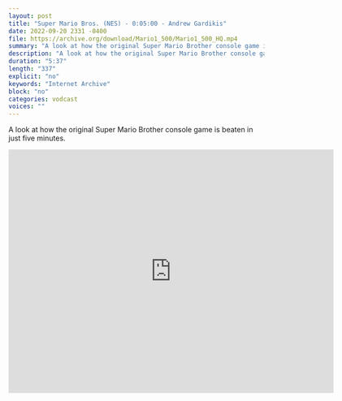 ```yaml
---
layout: post
title: "Super Mario Bros. (NES) - 0:05:00 - Andrew Gardikis"
date: 2022-09-20 2331 -0400
file: https://archive.org/download/Mario1_500/Mario1_500_HQ.mp4
summary: "A look at how the original Super Mario Brother console game is beaten in just five minutes."
description: "A look at how the original Super Mario Brother console game is beaten in just five minutes."
duration: "5:37"
length: "337"
explicit: "no" 
keywords: "Internet Archive"
block: "no" 
categories: vodcast
voices: ""
---
```


A look at how the original Super Mario Brother console game is beaten in just five minutes.

<iframe src="https://archive.org/embed/Mario1_500" width="640" height="480" frameborder="0" webkitallowfullscreen="true" mozallowfullscreen="true" allowfullscreen></iframe>

